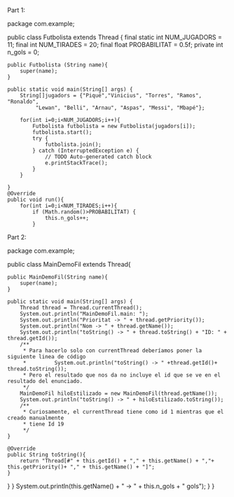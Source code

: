 Part 1:

package com.example;

public class Futbolista extends Thread {
    final static int NUM_JUGADORS = 11;
    final int NUM_TIRADES = 20;
    final float PROBABILITAT = 0.5f;
    private int n_gols = 0;

    public Futbolista (String name){
        super(name);
    }

    public static void main(String[] args) {
        String[]jugadors = {"Piqué","Vinicius", "Torres", "Ramos", "Ronaldo", 
             "Lewan", "Belli", "Arnau", "Aspas", "Messi", "Mbapé"};

        for(int i=0;i<NUM_JUGADORS;i++){
            Futbolista futbolista = new Futbolista(jugadors[i]);
            futbolista.start();
            try {
                futbolista.join();
            } catch (InterruptedException e) {
                // TODO Auto-generated catch block
                e.printStackTrace();
            }
        }
        
    }
    @Override
    public void run(){
        for(int i=0;i<NUM_TIRADES;i++){
            if (Math.random()>PROBABILITAT) {
                this.n_gols++;
            }

Part 2:

package com.example;

public class MainDemoFil extends Thread{

    public MainDemoFil(String name){
        super(name);
    }

    public static void main(String[] args) {
        Thread thread = Thread.currentThread();
        System.out.println("MainDemoFil.main: ");
        System.out.println("Prioritat -> " + thread.getPriority());
        System.out.println("Nom -> " + thread.getName());
        System.out.println("toString() -> " + thread.toString() + "ID: " + thread.getId());
        /**
         * Para hacerlo solo con currentThread deberíamos poner la siguiente linea de código
         *         System.out.println("toString() -> " +thread.getId()+ thread.toString());
         * Pero el resultado que nos da no incluye el id que se ve en el resultado del enunciado.
         */
        MainDemoFil hiloEstilizado = new MainDemoFil(thread.getName());
        System.out.println("toString() -> " + hiloEstilizado.toString());
        /**
         * Curiosamente, el currentThread tiene como id 1 mientras que el creado manualmente
         * tiene Id 19
         */
    }

    @Override
    public String toString(){
        return "Thread[#" + this.getId() + "," + this.getName() + ","+ this.getPriority()+ "," + this.getName() + "]";
    }
}
        }
        System.out.println(this.getName() + "  -> " + this.n_gols + " gols");
    }
}

